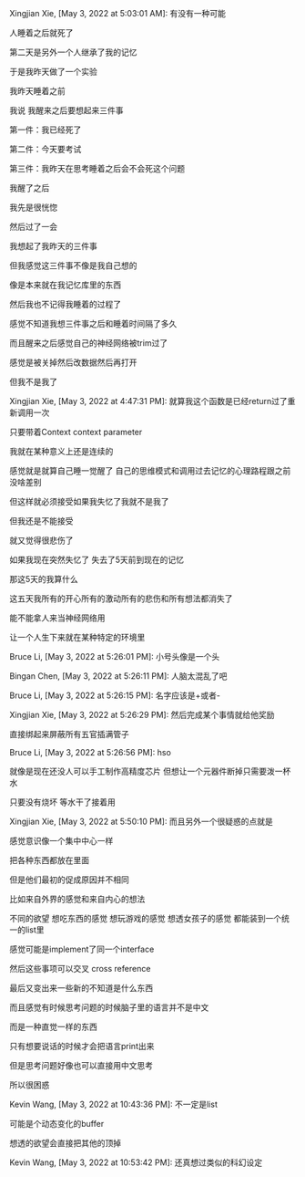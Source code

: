 Xingjian Xie, [May 3, 2022 at 5:03:01 AM]:
有没有一种可能

人睡着之后就死了

第二天是另外一个人继承了我的记忆

于是我昨天做了一个实验

我昨天睡着之前

我说 我醒来之后要想起来三件事

第一件：我已经死了

第二件：今天要考试

第三件：我昨天在思考睡着之后会不会死这个问题

我醒了之后

我先是很恍惚

然后过了一会

我想起了我昨天的三件事

但我感觉这三件事不像是我自己想的

像是本来就在我记忆库里的东西

然后我也不记得我睡着的过程了

感觉不知道我想三件事之后和睡着时间隔了多久

而且醒来之后感觉自己的神经网络被trim过了

感觉是被关掉然后改数据然后再打开

但我不是我了

Xingjian Xie, [May 3, 2022 at 4:47:31 PM]:
就算我这个函数是已经return过了重新调用一次

只要带着Context context parameter

我就在某种意义上还是连续的

感觉就是就算自己睡一觉醒了 自己的思维模式和调用过去记忆的心理路程跟之前没啥差别

但这样就必须接受如果我失忆了我就不是我了

但我还是不能接受

就又觉得很悲伤了

如果我现在突然失忆了 失去了5天前到现在的记忆

那这5天的我算什么

这五天我所有的开心所有的激动所有的悲伤和所有想法都消失了

能不能拿人来当神经网络用

让一个人生下来就在某种特定的环境里

Bruce Li, [May 3, 2022 at 5:26:01 PM]:
小号头像是一个头

Bingan Chen, [May 3, 2022 at 5:26:11 PM]:
人脑太混乱了吧

Bruce Li, [May 3, 2022 at 5:26:15 PM]:
名字应该是+或者-

Xingjian Xie, [May 3, 2022 at 5:26:29 PM]:
然后完成某个事情就给他奖励

直接绑起来屏蔽所有五官插满管子

Bruce Li, [May 3, 2022 at 5:26:56 PM]:
hso

就像是现在还没人可以手工制作高精度芯片 但想让一个元器件断掉只需要泼一杯水

只要没有烧坏 等水干了接着用

Xingjian Xie, [May 3, 2022 at 5:50:10 PM]:
而且另外一个很疑惑的点就是

感觉意识像一个集中中心一样

把各种东西都放在里面

但是他们最初的促成原因并不相同

比如来自外界的感觉和来自内心的想法

不同的欲望 想吃东西的感觉 想玩游戏的感觉 想透女孩子的感觉 都能装到一个统一的list里

感觉可能是implement了同一个interface

然后这些事项可以交叉 cross reference

最后又变出来一些新的不知道是什么东西

而且感觉有时候思考问题的时候脑子里的语言并不是中文

而是一种直觉一样的东西

只有想要说话的时候才会把语言print出来

但是思考问题好像也可以直接用中文思考

所以很困惑

Kevin Wang, [May 3, 2022 at 10:43:36 PM]:
不一定是list

可能是个动态变化的buffer

想透的欲望会直接把其他的顶掉

Kevin Wang, [May 3, 2022 at 10:53:42 PM]:
还真想过类似的科幻设定